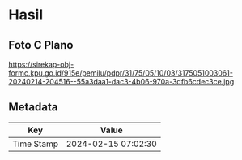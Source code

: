 # Hasil

## Foto C Plano

https://sirekap-obj-formc.kpu.go.id/915e/pemilu/pdpr/31/75/05/10/03/3175051003061-20240214-204516--55a3daa1-dac3-4b06-970a-3dfb6cdec3ce.jpg


## Metadata

| Key        | Value               |
| ---------- | ------------------- |
| Time Stamp | 2024-02-15 07:02:30 |



